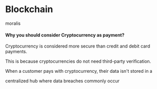 # Blockchain
moralis
<br>
<h4>Why you should consider Cryptocurrency as payment?</h4>
<p>Cryptocurrency is considered more secure than credit and debit card payments.</p>
<p>This is because cryptocurrencies do not need third-party verification. </p>
<p>When a customer pays with cryptocurrency, their data isn't stored in a </p>
<p>centralized hub where data breaches commonly occur</p>
